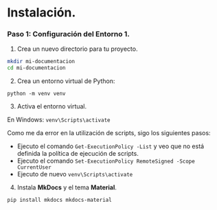 # Instalación.

### Paso 1: Configuración del Entorno 1. 

1. Crea un nuevo directorio para tu proyecto. 

```bash
mkdir mi-documentacion 
cd mi-documentacion
```

2. Crea un entorno virtual de Python: 

`python -m venv venv`

3. Activa el entorno virtual. 

En Windows: `venv\Scripts\activate`

Como me da error en la utilización de scripts, sigo los siguientes pasos:  
* Ejecuto el comando `Get-ExecutionPolicy -List` y veo que no está definida la política de ejecución de scripts.
* Ejecuto el comando `Set-ExecutionPolicy RemoteSigned -Scope CurrentUser `
* Ejecuto de nuevo `venv\Scripts\activate`

4. Instala **MkDocs** y el tema **Material**. 

`pip install mkdocs mkdocs-material`